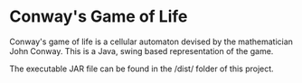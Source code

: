 Conway's Game of Life
=====================

Conway's game of life is a cellular automaton devised by the mathematician John Conway. This is a Java, swing based representation of the game.

The executable JAR file can be found in the /dist/ folder of this project.

